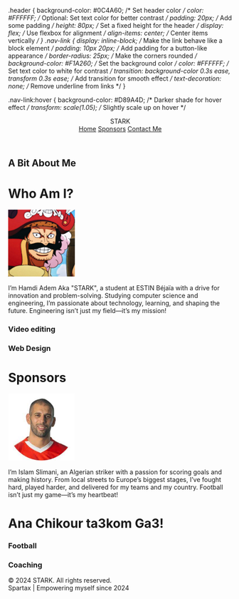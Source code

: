 .header {
    background-color: #0C4A60; /* Set header color */
    color: #FFFFFF; /* Optional: Set text color for better contrast */
    padding: 20px; /* Add some padding */
    height: 80px; /* Set a fixed height for the header */
    display: flex; /* Use flexbox for alignment */
    align-items: center; /* Center items vertically */
}
.nav-link {
    display: inline-block; /* Make the link behave like a block element */
    padding: 10px 20px; /* Add padding for a button-like appearance */
    border-radius: 25px; /* Make the corners rounded */
    background-color: #F1A260; /* Set the background color */
    color: #FFFFFF; /* Set text color to white for contrast */
    transition: background-color 0.3s ease, transform 0.3s ease; /* Add transition for smooth effect */
    text-decoration: none; /* Remove underline from links */
}

.nav-link:hover {
    background-color: #D89A4D; /* Darker shade for hover effect */
    transform: scale(1.05); /* Slightly scale up on hover */
<html lang="en">
 <head>
  <meta charset="utf-8"/>
  <meta content="width=device-width, initial-scale=1.0" name="viewport"/>
  <title>
   STARK Portfolio
  </title>
  <script src="https://cdn.tailwindcss.com">
  </script>
  <link href="https://cdnjs.cloudflare.com/ajax/libs/font-awesome/5.15.3/css/all.min.css" rel="stylesheet"/>
  <link rel="stylesheet" href="aboutchikour.css"> 
</head>
 <body class="bg-[#0C4A60] text-white font-sans">
    <header class="header"> <!-- Updated class to 'header' -->
        <div class="flex items-center mr-8">
            <div class="text-2xl font-bold text-custom-lighter">STARK</div>
        </div>
        <nav class="flex-grow flex justify-center space-x-4">
            <a href="#Home" class="nav-link">Home</a>
            <a href="#Sponsors" class="nav-link">Sponsors</a>
            <a href="#contact" class="nav-link">Contact Me</a>
        </nav>
    </header>
  <div id="Home" class="text-center py-10">
   <h2 class="text-sm uppercase tracking-widest">
    A Bit About Me
   </h2>
   <h1 class="text-5xl font-bold text-white mt-2">
    Who Am I?
   </h1>
   <div class="mt-6">
    <img src="𝐆𝐨𝐥 𝐃_ 𝐑𝐨𝐠𝐞𝐫.jpg" alt="Portrait of a person" class="rounded-full border-4 border-[#F15A24] mx-auto" height="150" src="https://storage.googleapis.com/a1aa/image/1f5kETc5jv0VKyx5cEaFzCpCIQeZUEsCeJBcp8xAId4KbJ5nA.jpg" width="150"/>
   </div>
   <p class="mt-6 max-w-2xl mx-auto text-gray-300">
    I’m Hamdi Adem Aka "STARK", a student at ESTIN Béjaïa with a drive for innovation and problem-solving. Studying computer science and engineering, I’m passionate about technology, learning, and shaping the future. Engineering isn’t just my field—it’s my mission!
   </p>
  </div>
  <div class="grid grid-cols-1 sm:grid-cols-2 gap-6 px-6 pb-10">
   <div class="bg-white text-black rounded-lg p-6 text-center">
    <i class="fas fa-paint-brush text-4xl text-[#F15A24] mb-4">
    </i>
    <h3 class="text-xl font-semibold text-[#F15A24]">
     Video editing
    </h3>
   </div>
   <div class="bg-white text-black rounded-lg p-6 text-center">
    <i class="fas fa-desktop text-4xl text-[#F15A24] mb-4">
    </i>
    <h3 class="text-xl font-semibold text-[#F15A24]">
     Web Design
    </h3>
   </div>
  </div>
  <div id="Sponsors" class="text-center py-10">
   <h1 class="text-5xl font-bold text-white mt-2">
    Sponsors
   </h1>
   <div class="mt-6">
    <img src="images.jpeg" alt="Portrait of a person" class="rounded-full border-4 border-[#F15A24] mx-auto" height="150" src="https://storage.googleapis.com/a1aa/image/1f5kETc5jv0VKyx5cEaFzCpCIQeZUEsCeJBcp8xAId4KbJ5nA.jpg" width="150"/>
   </div>
   <p class="mt-6 max-w-2xl mx-auto text-gray-300">
    I’m Islam Slimani, an Algerian striker with a passion for scoring goals and making history. From local streets to Europe’s biggest stages, I’ve fought hard, played harder, and delivered for my teams and my country. Football isn’t just my game—it’s my heartbeat!
   </p>
   <h1 class="text-4xl font-bold text-custom-dark">Ana Chikour ta3kom Ga3!</h1>
  </div>
  <div class="grid grid-cols-1 sm:grid-cols-2 gap-6 px-6 pb-10">
   <div class="bg-white text-black rounded-lg p-6 text-center">
    <i class="fas fa-futbol text-4xl text-[#F15A24] mb-4">
    </i>
    <h3 class="text-xl font-semibold text-[#F15A24]">
     Football
    </h3>
   </div>
   <div class="bg-white text-black rounded-lg p-6 text-center">
    <i class="fas fa-chalkboard-teacher text-4xl text-[#F15A24] mb-4">
    </i>
    <h3 class="text-xl font-semibold text-[#F15A24]">
     Coaching
    </h3>
   </div>
  </div>
  <footer id="contact" class="footer"> <!-- Updated class to 'footer' -->
    <div class="p-4 flex flex-col justify-center items-center space-y-2"> <!-- Changed to flex-col for vertical alignment -->
        <div class="flex justify-center items-center space-x-4">
            <a href="https://www.instagram.com/ha_adex_1st/" class="text-custom-lighter"><i class="fab fa-instagram"></i></a>
        </div>
        <p class="text-custom-lighter text-center">© 2024 STARK. All rights reserved.<br>Spartax | Empowering myself since 2024</p> <!-- Added copyright notice -->
    </div>
</footer>
 </body>
</html>
